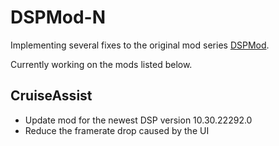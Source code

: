 # DSPMod-N

Implementing several fixes to the original mod series [DSPMod](https://github.com/tanukinomori/DSPMod).

Currently working on the mods listed below.

## CruiseAssist

- Update mod for the newest DSP version 10.30.22292.0
- Reduce the framerate drop caused by the UI